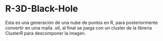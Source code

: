 # R-3D-Black-Hole
Esta es una generación de una nube de puntos en R, para posteriormente convertir en uma malla .stl, al final se juega con un cluster de la libreria ClusterR para descomponer la imagen.
